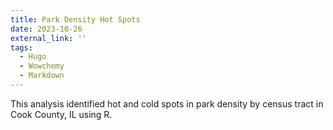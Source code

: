 ```yaml
---
title: Park Density Hot Spots
date: 2023-10-26
external_link: ''
tags:
  - Hugo
  - Wowchemy
  - Markdown
---
```


This analysis identified hot and cold spots in park density by census tract in Cook County, IL using R.

<!--more-->
